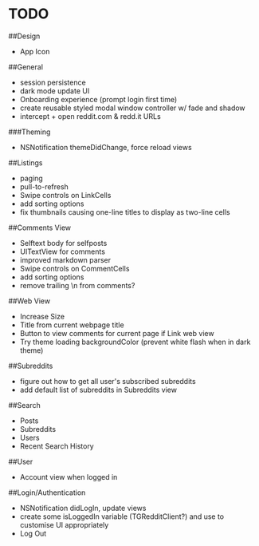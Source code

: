 # TODO

##Design
* App Icon

##General
* session persistence
* dark mode update UI
* Onboarding experience (prompt login first time)
* create reusable styled modal window controller w/ fade and shadow
* intercept + open reddit.com & redd.it URLs

###Theming
* NSNotification themeDidChange, force reload views

##Listings
* paging
* pull-to-refresh
* Swipe controls on LinkCells
* add sorting options
* fix thumbnails causing one-line titles to display as two-line cells

##Comments View
* Selftext body for selfposts
* UITextView for comments
* improved markdown parser
* Swipe controls on CommentCells
* add sorting options
* remove trailing \n from comments?

##Web View
* Increase Size
* Title from current webpage title
* Button to view comments for current page if Link web view
* Try theme loading backgroundColor (prevent white flash when in dark theme)

##Subreddits
* figure out how to get all user's subscribed subreddits
* add default list of subreddits in Subreddits view

##Search
* Posts
* Subreddits
* Users
* Recent Search History

##User
* Account view when logged in

##Login/Authentication
* NSNotification didLogIn, update views
* create some isLoggedIn variable (TGRedditClient?) and use to customise UI appropriately
* Log Out